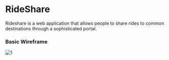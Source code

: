 # RideShare
Rideshare is a web application that allows people to share rides to common destinations through a sophisticated portal.

### Basic Wireframe
![1](https://user-images.githubusercontent.com/47758717/136993252-ffad24ca-403d-40c7-9fdc-191b6d8812c2.jpeg)
